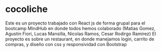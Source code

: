 # cocoliche
Este es un proyecto trabajado con React js de forma grupal para el bootcamp MindHub 
en donde todos hemos colaborado (Matias Gomez, Agustin Fiori, Lucas Mansilla, Nicolas Ramos, Cesar Rodirgo Ramirez)
El proyecto es sobre un restaurant, en donde manejamos login, carrito de compras, y diseño con css y responsividad con Bootstrap
